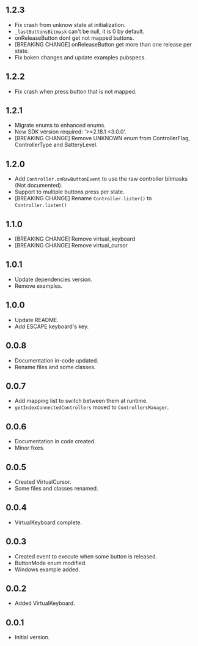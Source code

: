 ## 1.2.3
- Fix crash from unknow state at initialization.
- ```_lastButtonsBitmask``` can't be null, it is 0 by default.
- onReleaseButton dont get not mapped buttons.
- [BREAKING CHANGE] onReleaseButton get more than one release per state.
- Fix boken changes and update examples pubspecs.

## 1.2.2
- Fix crash when press button that is not mapped.

## 1.2.1
- Migrate enums to enhanced enums.
- New SDK version required: '>=2.18.1 <3.0.0'.
- [BREAKING CHANGE] Remove UNKNOWN enum from ControllerFlag, ControllerType and BatteryLevel.

## 1.2.0
- Add ```Controller.onRawButtonEvent``` to use the raw controller bitmasks (Not documented).
- Support to multiple buttons press per state.
- [BREAKING CHANGE] Rename ```Controller.lister()``` to ```Controller.listen()```

## 1.1.0
- [BREAKING CHANGE] Remove virtual_keyboard
- [BREAKING CHANGE] Remove virtual_cursor

## 1.0.1
- Update dependencies version.
- Remove examples.

## 1.0.0
- Update README.
- Add ESCAPE keyboard's key.

## 0.0.8
- Documentation in-code updated.
- Rename files and some classes.

## 0.0.7
- Add mapping list to switch between them at runtime.
- ```getIndexConnectedControllers``` moved to ```ControllersManager```.

## 0.0.6
- Documentation in code created.
- Minor fixes.

## 0.0.5
- Created VirtualCursor.
- Some files and classes renamed.

## 0.0.4
- VirtualKeyboard complete.

## 0.0.3
- Created event to execute when some button is released.
- ButtonMode enum modified.
- Windows example added.

## 0.0.2
- Added VirtualKeyboard.

## 0.0.1
- Initial version.